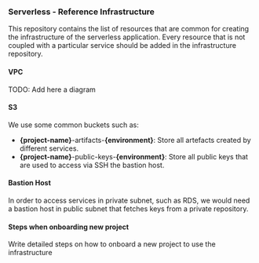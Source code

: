 ### Serverless - Reference Infrastructure

This repository contains the list of resources that are common for creating the infrastructure of the serverless application.
Every resource that is not coupled with a particular service should be added in the infrastructure repository.

#### VPC
TODO: Add here a diagram

#### S3
We use some common buckets such as:

- **{project-name}**-artifacts-**{environment}**: Store all artefacts created by different services.
- **{project-name}**-public-keys-**{environment}**: Store all public keys that are used to access via SSH the bastion host.

#### Bastion Host
In order to access services in private subnet, such as RDS, we would need a bastion host in public subnet that fetches keys from a private repository.


#### Steps when onboarding new project
Write detailed steps on how to onboard a new project to use the infrastructure